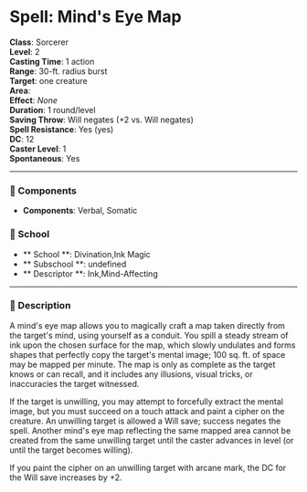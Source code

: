 
# Spell: Mind's Eye Map
**Class**: Sorcerer  
**Level**: 2  
**Casting Time**: 1 action  
**Range**: 30-ft. radius burst  
**Target**: one creature  
**Area**:   
**Effect**: _None_  
**Duration**: 1 round/level  
**Saving Throw**: Will negates (+2 vs. Will negates)  
**Spell Resistance**: Yes (yes)  
**DC**: 12  
**Caster Level**: 1  
**Spontaneous**: Yes

---

### 🔮 Components
- **Components**: Verbal, Somatic

### 🏫 School
- ** School **: Divination,Ink Magic
- ** Subschool **: undefined
- ** Descriptor **: Ink,Mind-Affecting
---

### 📜 Description
A mind's eye map allows you to magically craft a map taken directly from the target's mind, using yourself as a conduit. You spill a steady stream of ink upon the chosen surface for the map, which slowly undulates and forms shapes that perfectly copy the target's mental image; 100 sq. ft. of space may be mapped per minute. The map is only as complete as the target knows or can recall, and it includes any illusions, visual tricks, or inaccuracies the target witnessed.

If the target is unwilling, you may attempt to forcefully extract the mental image, but you must succeed on a touch attack and paint a cipher on the creature. An unwilling target is allowed a Will save; success negates the spell. Another mind's eye map reflecting the same mapped area cannot be created from the same unwilling target until the caster advances in level (or until the target becomes willing).

If you paint the cipher on an unwilling target with arcane mark, the DC for the Will save increases by +2.
